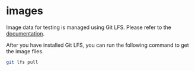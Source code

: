 # images

Image data for testing is managed using Git LFS. Please refer to the [documentation](https://docs.github.com/ja/repositories/working-with-files/managing-large-files/installing-git-large-file-storage).

After you have installed Git LFS, you can run the following command to get the image files.

```bash
git lfs pull
```
